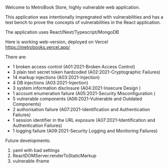 Welcome to MetroBook Store, highly vulnerable web application.

This application was intentionally impregnated with vulnerabilities and has a test bench to prove the concepts of
vulnerabilities in the React application.

The application uses React/Next/Typescript/MongoDB

Here is working web-version, deployed on Vercel https://metrobooks.vercel.app/

There are:

- 1 broken access control (A01:2021-Broken Access Control)
- 3 plain text secret token hardcoded (A02:2021-Cryptographic Failures)
- 14 markup injections (A03:2021-Injection)
- 4 DB injections (A03:2021-Injection)
- 3 system information disclosure (A04:2021-Insecure Design )
- 1 account enumeration failure (A05:2021-Security Misconfiguration )
- 5 vulnerable components (A06:2021-Vulnerable and Outdated Components)
- 2 authorisation failure (A07:2021-Identification and Authentication Failures)
- 1 session identifier in the URL exposure (A07:2021–Identification and Authentication Failures)
- 1 logging failure (A09:2021-Security Logging and Monitoring Failures)

Future developments:

1. yaml with bad settings
2. ReactDOMServer.renderToStaticMarkup
3. vulnerable iframe
